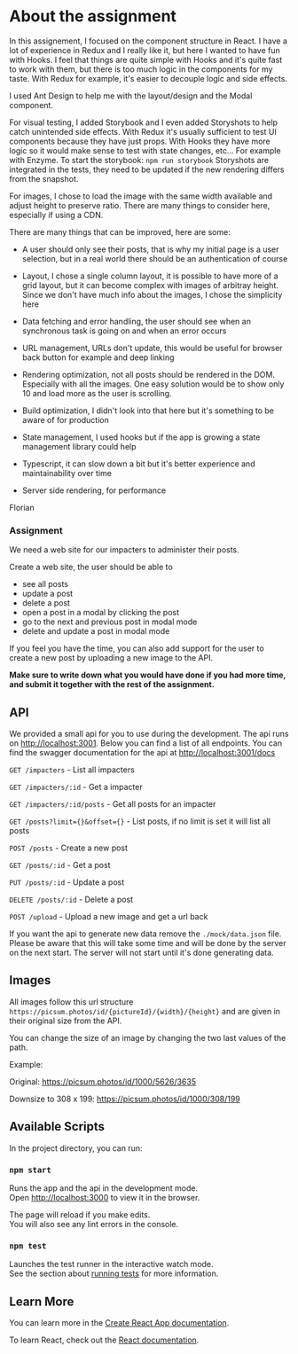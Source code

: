# About the assignment

In this assignement, I focused on the component structure in React.
I have a lot of experience in Redux and I really like it, but here I wanted to have fun with Hooks.
I feel that things are quite simple with Hooks and it's quite fast to work with them, but there is too much logic in the components for my taste. With Redux for example, it's easier to decouple logic and side effects.

I used Ant Design to help me with the layout/design and the Modal component.

For visual testing, I added Storybook and I even added Storyshots to help catch unintended side effects. With Redux it's usually sufficient to test UI components because they have just props. With Hooks they have more logic so it would make sense to test with state changes, etc... For example with Enzyme.
To start the storybook: `npm run storybook`
Storyshots are integrated in the tests, they need to be updated if the new rendering differs from the snapshot.

For images, I chose to load the image with the same width available and adjust height to preserve ratio. There are many things to consider here, especially if using a CDN.

There are many things that can be improved, here are some:

- A user should only see their posts, that is why my initial page is a user selection, but in a real world there should be an authentication of course

- Layout, I chose a single column layout, it is possible to have more of a grid layout, but it can become complex with images of arbitray height. Since we don't have much info about the images, I chose the simplicity here

- Data fetching and error handling, the user should see when an synchronous task is going on and when an error occurs

- URL management, URLs don't update, this would be useful for browser back button for example and deep linking

- Rendering optimization, not all posts should be rendered in the DOM. Especially with all the images. One easy solution would be to show only 10 and load more as the user is scrolling.

- Build optimization, I didn't look into that here but it's something to be aware of for production

- State management, I used hooks but if the app is growing a state management library could help

- Typescript, it can slow down a bit but it's better experience and maintainability over time

- Server side rendering, for performance

Florian

### Assignment

We need a web site for our impacters to administer their posts.

Create a web site, the user should be able to

- see all posts
- update a post
- delete a post
- open a post in a modal by clicking the post
- go to the next and previous post in modal mode
- delete and update a post in modal mode

If you feel you have the time, you can also add support for the user to create a new post by uploading a new image to the API.

**Make sure to write down what you would have done if you had more time, and submit it together with the rest of the assignment.**

## API

We provided a small api for you to use during the development. The api runs on [http://localhost:3001](http://localhost:3001). Below you can find a list of all endpoints. You can find the swagger documentation for the api at [http://localhost:3001/docs](http://localhost:3001/docs)

`GET /impacters` - List all impacters

`GET /impacters/:id` - Get a impacter

`GET /impacters/:id/posts` - Get all posts for an impacter

`GET /posts?limit={}&offset={}` - List posts, if no limit is set it will list all posts

`POST /posts` - Create a new post

`GET /posts/:id` - Get a post

`PUT /posts/:id` - Update a post

`DELETE /posts/:id` - Delete a post

`POST /upload` - Upload a new image and get a url back

If you want the api to generate new data remove the `./mock/data.json` file. Please be aware that this will take some time and will be done by the server on the next start. The server will not start until it's done generating data.

## Images

All images follow this url structure `https://picsum.photos/id/{pictureId}/{width}/{height}` and are given in their original size from the API.

You can change the size of an image by changing the two last values of the path.

Example:

Original: https://picsum.photos/id/1000/5626/3635

Downsize to 308 x 199: https://picsum.photos/id/1000/308/199

## Available Scripts

In the project directory, you can run:

### `npm start`

Runs the app and the api in the development mode.<br />
Open [http://localhost:3000](http://localhost:3000) to view it in the browser.

The page will reload if you make edits.<br />
You will also see any lint errors in the console.

### `npm test`

Launches the test runner in the interactive watch mode.<br />
See the section about [running tests](https://facebook.github.io/create-react-app/docs/running-tests) for more information.

## Learn More

You can learn more in the [Create React App documentation](https://facebook.github.io/create-react-app/docs/getting-started).

To learn React, check out the [React documentation](https://reactjs.org/).
